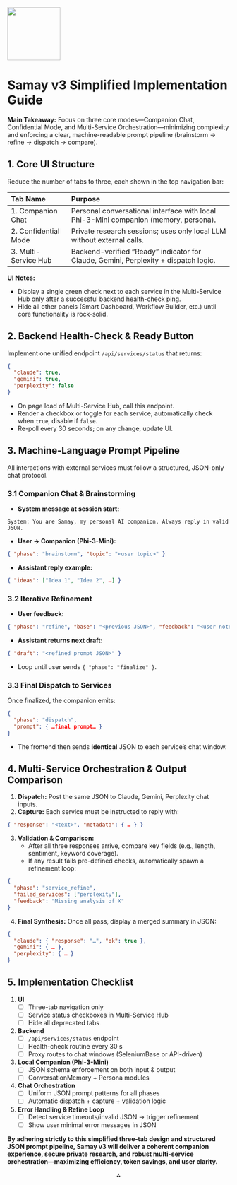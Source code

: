 <img src="https://r2cdn.perplexity.ai/pplx-full-logo-primary-dark%402x.png" class="logo" width="120"/>

# Samay v3 Simplified Implementation Guide

**Main Takeaway:** Focus on three core modes—Companion Chat, Confidential Mode, and Multi-Service Orchestration—minimizing complexity and enforcing a clear, machine-readable prompt pipeline (brainstorm → refine → dispatch → compare).

## 1. Core UI Structure

Reduce the number of tabs to three, each shown in the top navigation bar:


| Tab Name | Purpose |
| :-- | :-- |
| 1. Companion Chat | Personal conversational interface with local Phi-3-Mini companion (memory, persona). |
| 2. Confidential Mode | Private research sessions; uses only local LLM without external calls. |
| 3. Multi-Service Hub | Backend-verified “Ready” indicator for Claude, Gemini, Perplexity + dispatch logic. |

**UI Notes:**

- Display a single green check next to each service in the Multi-Service Hub only after a successful backend health-check ping.
- Hide all other panels (Smart Dashboard, Workflow Builder, etc.) until core functionality is rock-solid.


## 2. Backend Health-Check \& Ready Button

Implement one unified endpoint `/api/services/status` that returns:

```json
{
  "claude": true,
  "gemini": true,
  "perplexity": false
}
```

- On page load of Multi-Service Hub, call this endpoint.
- Render a checkbox or toggle for each service; automatically check when `true`, disable if `false`.
- Re-poll every 30 seconds; on any change, update UI.


## 3. Machine-Language Prompt Pipeline

All interactions with external services must follow a structured, JSON-only chat protocol.

### 3.1 Companion Chat \& Brainstorming

- **System message at session start:**

```text
System: You are Samay, my personal AI companion. Always reply in valid JSON.
```

- **User → Companion (Phi-3-Mini):**

```json
{ "phase": "brainstorm", "topic": "<user topic>" }
```

- **Assistant reply example:**

```json
{ "ideas": ["Idea 1", "Idea 2", …] }
```


### 3.2 Iterative Refinement

- **User feedback:**

```json
{ "phase": "refine", "base": "<previous JSON>", "feedback": "<user notes>" }
```

- **Assistant returns next draft:**

```json
{ "draft": "<refined prompt JSON>" }
```

- Loop until user sends `{ "phase": "finalize" }`.


### 3.3 Final Dispatch to Services

Once finalized, the companion emits:

```json
{ 
  "phase": "dispatch",
  "prompt": { …final prompt… }
}
```

- The frontend then sends **identical** JSON to each service’s chat window.


## 4. Multi-Service Orchestration \& Output Comparison

1. **Dispatch:** Post the same JSON to Claude, Gemini, Perplexity chat inputs.
2. **Capture:** Each service must be instructed to reply with:

```json
{ "response": "<text>", "metadata": { … } }
```

3. **Validation \& Comparison:**
    - After all three responses arrive, compare key fields (e.g., length, sentiment, keyword coverage).
    - If any result fails pre-defined checks, automatically spawn a refinement loop:

```json
{ 
  "phase": "service_refine",
  "failed_services": ["perplexity"],
  "feedback": "Missing analysis of X"
}
```

4. **Final Synthesis:** Once all pass, display a merged summary in JSON:

```json
{ 
  "claude": { "response": "…", "ok": true },
  "gemini": { … },
  "perplexity": { … }
}
```


## 5. Implementation Checklist

1. **UI**
    - [ ] Three-tab navigation only
    - [ ] Service status checkboxes in Multi-Service Hub
    - [ ] Hide all deprecated tabs
2. **Backend**
    - [ ] `/api/services/status` endpoint
    - [ ] Health-check routine every 30 s
    - [ ] Proxy routes to chat windows (SeleniumBase or API-driven)
3. **Local Companion (Phi-3-Mini)**
    - [ ] JSON schema enforcement on both input \& output
    - [ ] ConversationMemory + Persona modules
4. **Chat Orchestration**
    - [ ] Uniform JSON prompt patterns for all phases
    - [ ] Automatic dispatch + capture + validation logic
5. **Error Handling \& Refine Loop**
    - [ ] Detect service timeouts/invalid JSON → trigger refinement
    - [ ] Show user minimal error messages in JSON

**By adhering strictly to this simplified three-tab design and structured JSON prompt pipeline, Samay v3 will deliver a coherent companion experience, secure private research, and robust multi-service orchestration—maximizing efficiency, token savings, and user clarity.**

<div style="text-align: center">⁂</div>

[^1]: 26July.md

[^2]: Research_Report1.md

[^3]: CURRENT_ISSUES_ANALYSIS.md

